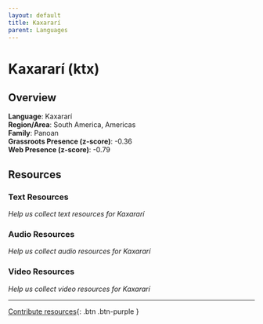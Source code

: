 ```yaml
---
layout: default
title: Kaxararí
parent: Languages
---
```


# Kaxararí (ktx)

## Overview

**Language**: Kaxararí  
**Region/Area**: South America, Americas  
**Family**: Panoan  
**Grassroots Presence (z-score)**: -0.36  
**Web Presence (z-score)**: -0.79  

## Resources

### Text Resources
*Help us collect text resources for Kaxararí*

### Audio Resources
*Help us collect audio resources for Kaxararí*

### Video Resources
*Help us collect video resources for Kaxararí*

---

[Contribute resources](https://forms.office.com/e/1SfLJx3u1r){: .btn .btn-purple }
